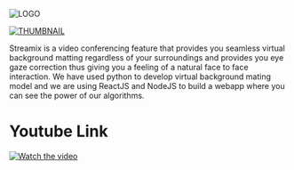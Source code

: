![LOGO](https://github.com/kenil-shah/Streamix/blob/master/resources/streamix.png)

[![THUMBNAIL](https://github.com/kenil-shah/Streamix/blob/master/resources/thumbnail.png)](https://www.youtube.com/watch?v=2DVQ2XwhtUI)

Streamix is a video conferencing feature that provides you seamless virtual background matting regardless of your surroundings and provides you eye gaze correction thus giving you a feeling of a natural face to face interaction. We have used python to develop virtual background mating model and we are using ReactJS and NodeJS to build a webapp where you can see the power of our algorithms.

# Youtube Link
[![Watch the video](https://i.ytimg.com/vi/2DVQ2XwhtUI/hqdefault.jpg)](https://youtu.be/2DVQ2XwhtUI)

